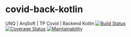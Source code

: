 # covid-back-kotlin
UNQ | ArqSoft | TP Covid | Backend Kotlin
[![Build Status](https://img.shields.io/travis/unq-arqsoft-difi/covid-back-kotlin/master?logo=travis)](https://travis-ci.org/unq-arqsoft-difi/covid-back-kotlin)
[![Coverage Status](https://img.shields.io/coveralls/github/unq-arqsoft-difi/covid-back-kotlin/master?logo=coveralls)](https://coveralls.io/github/unq-arqsoft-difi/covid-back-kotlin?branch=master)
[![Maintainability](https://img.shields.io/codeclimate/maintainability/unq-arqsoft-difi/covid-back-kotlin?logo=code-climate)](https://codeclimate.com/github/unq-arqsoft-difi/covid-back-kotlin/maintainability)
